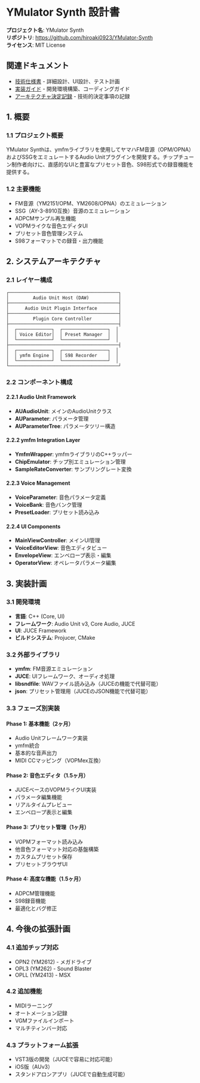 # YMulator Synth 設計書

**プロジェクト名**: YMulator Synth  
**リポジトリ**: https://github.com/hiroaki0923/YMulator-Synth  
**ライセンス**: MIT License  

## 関連ドキュメント
- [技術仕様書](TECHNICAL_SPEC.md) - 詳細設計、UI設計、テスト計画
- [実装ガイド](IMPLEMENTATION_GUIDE.md) - 開発環境構築、コーディングガイド
- [アーキテクチャ決定記録](ADR.md) - 技術的決定事項の記録

## 1. 概要

### 1.1 プロジェクト概要
YMulator Synthは、ymfmライブラリを使用してヤマハFM音源（OPM/OPNA）およびSSGをエミュレートするAudio Unitプラグインを開発する。チップチューン制作者向けに、直感的なUIと豊富なプリセット音色、S98形式での録音機能を提供する。

### 1.2 主要機能
- FM音源（YM2151/OPM、YM2608/OPNA）のエミュレーション
- SSG（AY-3-8910互換）音源のエミュレーション
- ADPCMサンプル再生機能
- VOPMライクな音色エディタUI
- プリセット音色管理システム
- S98フォーマットでの録音・出力機能

## 2. システムアーキテクチャ

### 2.1 レイヤー構成
```
┌─────────────────────────────────────────┐
│         Audio Unit Host (DAW)           │
├─────────────────────────────────────────┤
│      Audio Unit Plugin Interface        │
├─────────────────────────────────────────┤
│         Plugin Core Controller          │
├─────────────────────────────────────────┤
│  ┌─────────────┐  ┌─────────────────┐  │
│  │ Voice Editor│  │ Preset Manager  │  │
│  └─────────────┘  └─────────────────┘  │
├─────────────────────────────────────────┤
│  ┌─────────────┐  ┌─────────────────┐  │
│  │ ymfm Engine │  │ S98 Recorder    │  │
│  └─────────────┘  └─────────────────┘  │
└─────────────────────────────────────────┘
```

### 2.2 コンポーネント構成

#### 2.2.1 Audio Unit Framework
- **AUAudioUnit**: メインのAudioUnitクラス
- **AUParameter**: パラメータ管理
- **AUParameterTree**: パラメータツリー構造

#### 2.2.2 ymfm Integration Layer
- **YmfmWrapper**: ymfmライブラリのC++ラッパー
- **ChipEmulator**: チップ別エミュレーション管理
- **SampleRateConverter**: サンプリングレート変換

#### 2.2.3 Voice Management
- **VoiceParameter**: 音色パラメータ定義
- **VoiceBank**: 音色バンク管理
- **PresetLoader**: プリセット読み込み

#### 2.2.4 UI Components
- **MainViewController**: メインUI管理
- **VoiceEditorView**: 音色エディタビュー
- **EnvelopeView**: エンベロープ表示・編集
- **OperatorView**: オペレータパラメータ編集

## 3. 実装計画

### 3.1 開発環境
- **言語**: C++ (Core, UI)
- **フレームワーク**: Audio Unit v3, Core Audio, JUCE
- **UI**: JUCE Framework
- **ビルドシステム**: Projucer, CMake

### 3.2 外部ライブラリ
- **ymfm**: FM音源エミュレーション
- **JUCE**: UIフレームワーク、オーディオ処理
- **libsndfile**: WAVファイル読み込み（JUCEの機能で代替可能）
- **json**: プリセット管理用（JUCEのJSON機能で代替可能）

### 3.3 フェーズ別実装

#### Phase 1: 基本機能（2ヶ月）
- Audio Unitフレームワーク実装
- ymfm統合
- 基本的な音声出力
- MIDI CCマッピング（VOPMex互換）

#### Phase 2: 音色エディタ（1.5ヶ月）
- JUCEベースのVOPMライクUI実装
- パラメータ編集機能
- リアルタイムプレビュー
- エンベロープ表示と編集

#### Phase 3: プリセット管理（1ヶ月）
- VOPMフォーマット読み込み
- 他音色フォーマット対応の基盤構築
- カスタムプリセット保存
- プリセットブラウザUI

#### Phase 4: 高度な機能（1.5ヶ月）
- ADPCM管理機能
- S98録音機能
- 最適化とバグ修正

## 4. 今後の拡張計画

### 4.1 追加チップ対応
- OPN2 (YM2612) - メガドライブ
- OPL3 (YM262) - Sound Blaster
- OPLL (YM2413) - MSX

### 4.2 追加機能
- MIDIラーニング
- オートメーション記録
- VGMファイルインポート
- マルチティンバー対応

### 4.3 プラットフォーム拡張
- VST3版の開発（JUCEで容易に対応可能）
- iOS版（AUv3）
- スタンドアロンアプリ（JUCEで自動生成可能）